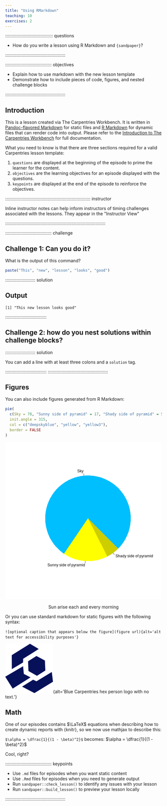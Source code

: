 ```yaml
---
title: "Using RMarkdown"
teaching: 10
exercises: 2
---
```


:::::::::::::::::::::::::::::::::::::: questions 

- How do you write a lesson using R Markdown and `{sandpaper}`?

::::::::::::::::::::::::::::::::::::::::::::::::

::::::::::::::::::::::::::::::::::::: objectives

- Explain how to use markdown with the new lesson template
- Demonstrate how to include pieces of code, figures, and nested challenge blocks

::::::::::::::::::::::::::::::::::::::::::::::::

## Introduction

This is a lesson created via The Carpentries Workbench. It is written in
[Pandoc-flavored Markdown](https://pandoc.org/MANUAL.txt) for static files and
[R Markdown][r-markdown] for dynamic files that can render code into output. 
Please refer to the [Introduction to The Carpentries 
Workbench](https://carpentries.github.io/sandpaper-docs/) for full documentation.

What you need to know is that there are three sections required for a valid
Carpentries lesson template:

 1. `questions` are displayed at the beginning of the episode to prime the
    learner for the content.
 2. `objectives` are the learning objectives for an episode displayed with
    the questions.
 3. `keypoints` are displayed at the end of the episode to reinforce the
    objectives.

:::::::::::::::::::::::::::::::::::::::::::::::::::::::::::::::::::: instructor

Inline instructor notes can help inform instructors of timing challenges
associated with the lessons. They appear in the "Instructor View"

::::::::::::::::::::::::::::::::::::::::::::::::::::::::::::::::::::::::::::::::

::::::::::::::::::::::::::::::::::::: challenge 

## Challenge 1: Can you do it?

What is the output of this command?

```r
paste("This", "new", "lesson", "looks", "good")
```

:::::::::::::::::::::::: solution 

## Output
 
```output
[1] "This new lesson looks good"
```

:::::::::::::::::::::::::::::::::


## Challenge 2: how do you nest solutions within challenge blocks?

:::::::::::::::::::::::: solution 

You can add a line with at least three colons and a `solution` tag.

:::::::::::::::::::::::::::::::::
::::::::::::::::::::::::::::::::::::::::::::::::

## Figures

You can also include figures generated from R Markdown:


```r
pie(
  c(Sky = 78, "Sunny side of pyramid" = 17, "Shady side of pyramid" = 5), 
  init.angle = 315, 
  col = c("deepskyblue", "yellow", "yellow3"), 
  border = FALSE
)
```

<div class="figure" style="text-align: center">
<img src="fig/04-plotting-rendered-pyramid-1.png" alt="pie chart illusion of a pyramid"  />
<p class="caption">Sun arise each and every morning</p>
</div>

Or you can use standard markdown for static figures with the following syntax:

`![optional caption that appears below the figure](figure url){alt='alt text for
accessibility purposes'}`

![You belong in The Carpentries!](https://raw.githubusercontent.com/carpentries/logo/master/Badge_Carpentries.svg){alt='Blue Carpentries hex person logo with no text.'}

## Math

One of our episodes contains $\LaTeX$ equations when describing how to create
dynamic reports with {knitr}, so we now use mathjax to describe this:

`$\alpha = \dfrac{1}{(1 - \beta)^2}$` becomes: $\alpha = \dfrac{1}{(1 - \beta)^2}$

Cool, right?

::::::::::::::::::::::::::::::::::::: keypoints 

- Use `.md` files for episodes when you want static content
- Use `.Rmd` files for episodes when you need to generate output
- Run `sandpaper::check_lesson()` to identify any issues with your lesson
- Run `sandpaper::build_lesson()` to preview your lesson locally

::::::::::::::::::::::::::::::::::::::::::::::::

[r-markdown]: https://rmarkdown.rstudio.com/
